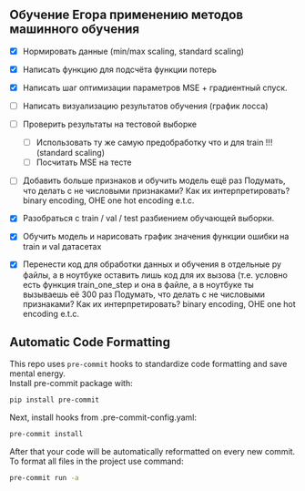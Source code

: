 ## Обучение Егора применению методов машинного обучения
- [x] Нормировать данные (min/max scaling, standard scaling)
- [x] Написать функцию для подсчёта функции потерь
- [x] Написать шаг оптимизации параметров MSE + градиентный спуск.
- [ ] Написать визуализацию результатов обучения (график лосса)
- [ ] Проверить результаты на тестовой выборке
  - [ ] Использовать ту же самую предобработку что и для train !!! (standard scaling)
  - [ ] Посчитать MSE на тесте
- [ ] Добавить больше признаков и обучить модель ещё раз
Подумать, что делать с не числовыми признаками? Как их интерпретировать?
binary encoding, OHE one hot encoding e.t.c.



- [x] Разобраться с train / val / test разбиением обучающей выборки. 
- [x]  Обучить модель и нарисовать график значения функции ошибки  на train и val датасетах 
- [x] Перенести код для обработки данных и обучения в отдельные py файлы, а в ноутбуке оставить лишь код для их вызова (т.е. условно есть функция train_one_step и она в файле, а в ноутбуке ты вызываешь её 300 раз
Подумать, что делать с не числовыми признаками? Как их интерпретировать?
binary encoding, OHE one hot encoding e.t.c.

## Automatic Code Formatting
This repo uses `pre-commit` hooks to standardize code formatting and save mental energy.<br>
Install pre-commit package with:
```bash
pip install pre-commit
```
Next, install hooks from .pre-commit-config.yaml:
```bash
pre-commit install
```
After that your code will be automatically reformatted on every new commit.<br>
To format all files in the project use command:
```bash
pre-commit run -a
```